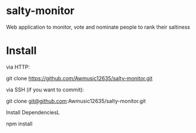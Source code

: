 # salty-monitor
Web application to monitor, vote and nominate people to rank their saltiness  

# Install

via HTTP:

git clone https://github.com/Awmusic12635/salty-monitor.git

via SSH (if you want to commit):

git clone git@github.com:Awmusic12635/salty-monitor.git

Install DependenciesL

npm install 
